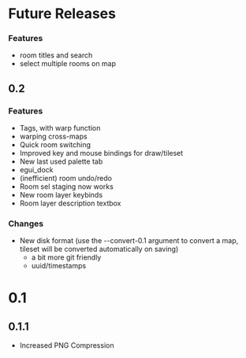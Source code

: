 # Future Releases

### Features

- room titles and search
- select multiple rooms on map

## 0.2

### Features

- Tags, with warp function
- warping cross-maps
- Quick room switching
- Improved key and mouse bindings for draw/tileset
- New last used palette tab
- egui_dock
- (inefficient) room undo/redo
- Room sel staging now works
- New room layer keybinds
- Room layer description textbox

### Changes

- New disk format (use the --convert-0.1 argument to convert a map, tileset will be converted automatically on saving)
    - a bit more git friendly
    - uuid/timestamps

# 0.1

## 0.1.1

- Increased PNG Compression
